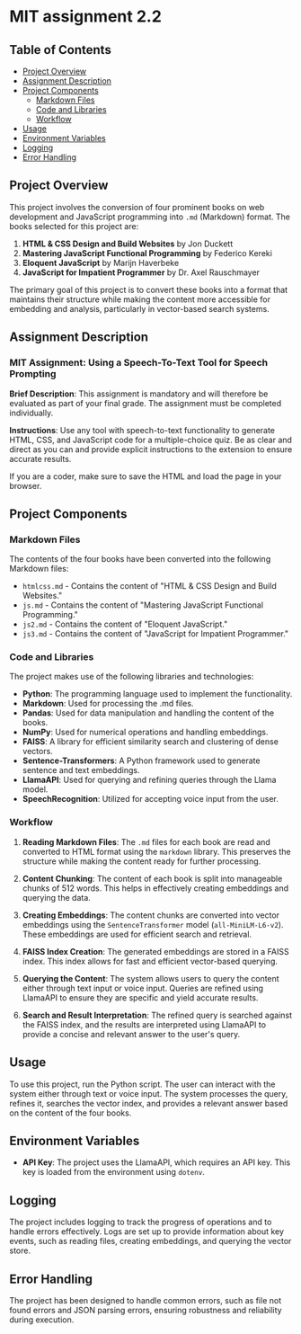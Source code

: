 # MIT assignment 2.2 

## Table of Contents
- [Project Overview](#project-overview)
- [Assignment Description](#assignment-description)
- [Project Components](#project-components)
  - [Markdown Files](#markdown-files)
  - [Code and Libraries](#code-and-libraries)
  - [Workflow](#workflow)
- [Usage](#usage)
- [Environment Variables](#environment-variables)
- [Logging](#logging)
- [Error Handling](#error-handling)


## Project Overview

This project involves the conversion of four prominent books on web development and JavaScript programming into `.md` (Markdown) format. The books selected for this project are:

1. **HTML & CSS Design and Build Websites** by Jon Duckett
2. **Mastering JavaScript Functional Programming** by Federico Kereki
3. **Eloquent JavaScript** by Marijn Haverbeke
4. **JavaScript for Impatient Programmer** by Dr. Axel Rauschmayer

The primary goal of this project is to convert these books into a format that maintains their structure while making the content more accessible for embedding and analysis, particularly in vector-based search systems.

## Assignment Description

### MIT Assignment: Using a Speech-To-Text Tool for Speech Prompting

**Brief Description**: This assignment is mandatory and will therefore be evaluated as part of your final grade. The assignment must be completed individually.

**Instructions**: Use any tool with speech-to-text functionality to generate HTML, CSS, and JavaScript code for a multiple-choice quiz. Be as clear and direct as you can and provide explicit instructions to the extension to ensure accurate results.

If you are a coder, make sure to save the HTML and load the page in your browser.

## Project Components

### Markdown Files
The contents of the four books have been converted into the following Markdown files:

- `htmlcss.md` - Contains the content of "HTML & CSS Design and Build Websites."
- `js.md` - Contains the content of "Mastering JavaScript Functional Programming."
- `js2.md` - Contains the content of "Eloquent JavaScript."
- `js3.md` - Contains the content of "JavaScript for Impatient Programmer."

### Code and Libraries

The project makes use of the following libraries and technologies:

- **Python**: The programming language used to implement the functionality.
- **Markdown**: Used for processing the .md files.
- **Pandas**: Used for data manipulation and handling the content of the books.
- **NumPy**: Used for numerical operations and handling embeddings.
- **FAISS**: A library for efficient similarity search and clustering of dense vectors.
- **Sentence-Transformers**: A Python framework used to generate sentence and text embeddings.
- **LlamaAPI**: Used for querying and refining queries through the Llama model.
- **SpeechRecognition**: Utilized for accepting voice input from the user.

### Workflow

1. **Reading Markdown Files**: The `.md` files for each book are read and converted to HTML format using the `markdown` library. This preserves the structure while making the content ready for further processing.

2. **Content Chunking**: The content of each book is split into manageable chunks of 512 words. This helps in effectively creating embeddings and querying the data.

3. **Creating Embeddings**: The content chunks are converted into vector embeddings using the `SentenceTransformer` model (`all-MiniLM-L6-v2`). These embeddings are used for efficient search and retrieval.

4. **FAISS Index Creation**: The generated embeddings are stored in a FAISS index. This index allows for fast and efficient vector-based querying.

5. **Querying the Content**: The system allows users to query the content either through text input or voice input. Queries are refined using LlamaAPI to ensure they are specific and yield accurate results.

6. **Search and Result Interpretation**: The refined query is searched against the FAISS index, and the results are interpreted using LlamaAPI to provide a concise and relevant answer to the user's query.

## Usage

To use this project, run the Python script. The user can interact with the system either through text or voice input. The system processes the query, refines it, searches the vector index, and provides a relevant answer based on the content of the four books.

## Environment Variables

- **API Key**: The project uses the LlamaAPI, which requires an API key. This key is loaded from the environment using `dotenv`.

## Logging

The project includes logging to track the progress of operations and to handle errors effectively. Logs are set up to provide information about key events, such as reading files, creating embeddings, and querying the vector store.

## Error Handling

The project has been designed to handle common errors, such as file not found errors and JSON parsing errors, ensuring robustness and reliability during execution.





